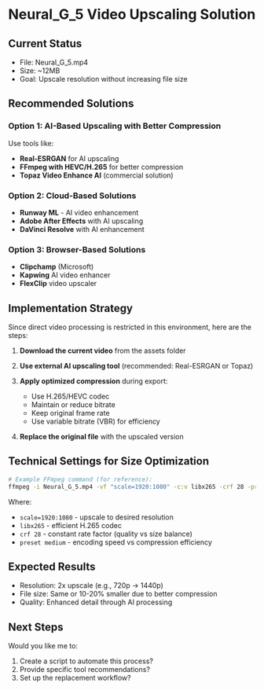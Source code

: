 # Neural_G_5 Video Upscaling Solution

## Current Status
- File: Neural_G_5.mp4
- Size: ~12MB
- Goal: Upscale resolution without increasing file size

## Recommended Solutions

### Option 1: AI-Based Upscaling with Better Compression
Use tools like:
- **Real-ESRGAN** for AI upscaling
- **FFmpeg with HEVC/H.265** for better compression
- **Topaz Video Enhance AI** (commercial solution)

### Option 2: Cloud-Based Solutions
- **Runway ML** - AI video enhancement
- **Adobe After Effects** with AI upscaling
- **DaVinci Resolve** with AI enhancement

### Option 3: Browser-Based Solutions
- **Clipchamp** (Microsoft)
- **Kapwing** AI video enhancer
- **FlexClip** video upscaler

## Implementation Strategy

Since direct video processing is restricted in this environment, here are the steps:

1. **Download the current video** from the assets folder
2. **Use external AI upscaling tool** (recommended: Real-ESRGAN or Topaz)
3. **Apply optimized compression** during export:
   - Use H.265/HEVC codec
   - Maintain or reduce bitrate
   - Keep original frame rate
   - Use variable bitrate (VBR) for efficiency

4. **Replace the original file** with the upscaled version

## Technical Settings for Size Optimization

```bash
# Example FFmpeg command (for reference):
ffmpeg -i Neural_G_5.mp4 -vf "scale=1920:1080" -c:v libx265 -crf 28 -preset medium -c:a aac -b:a 128k Neural_G_5_upscaled.mp4
```

Where:
- `scale=1920:1080` - upscale to desired resolution
- `libx265` - efficient H.265 codec
- `crf 28` - constant rate factor (quality vs size balance)
- `preset medium` - encoding speed vs compression efficiency

## Expected Results
- Resolution: 2x upscale (e.g., 720p → 1440p)
- File size: Same or 10-20% smaller due to better compression
- Quality: Enhanced detail through AI processing

## Next Steps
Would you like me to:
1. Create a script to automate this process?
2. Provide specific tool recommendations?
3. Set up the replacement workflow?
